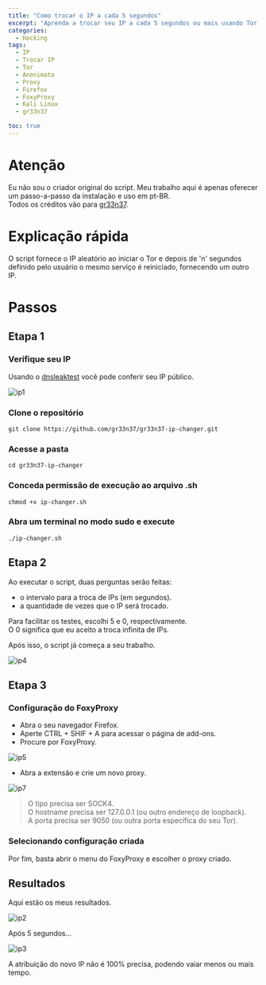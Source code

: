```yaml
---
title: "Como trocar o IP a cada 5 segundos"
excerpt: "Aprenda a trocar seu IP a cada 5 segundos ou mais usando Tor e FoxyProxy."
categories:
  - Hacking
tags:
  - IP
  - Trocar IP
  - Tor
  - Anonimato
  - Proxy
  - Firefox
  - FoxyProxy
  - Kali Linux
  - gr33n37

toc: true
---
```


# Atenção
Eu não sou o criador original do script. Meu trabalho aqui é apenas oferecer um passo-a-passo da instalação e uso em pt-BR.  
Todos os créditos vão para [gr33n37](https://github.com/gr33n37).  

# Explicação rápida
O script fornece o IP aleatório ao iniciar o Tor e depois de 'n' segundos definido pelo usuário o mesmo serviço é reiniciado, fornecendo um outro IP.

# Passos
## Etapa 1
### Verifique seu IP
Usando o [dnsleaktest](https://dnsleaktest.com/) você pode conferir seu IP público.  

![ip1](https://github.com/BieAnimaton/BieAnimaton/assets/52220244/81d25a86-1ba0-4ac7-a967-f6bae98c15b1)

### Clone o repositório
    git clone https://github.com/gr33n37/gr33n37-ip-changer.git

### Acesse a pasta
    cd gr33n37-ip-changer

### Conceda permissão de execução ao arquivo .sh
    chmod +x ip-changer.sh

### Abra um terminal no modo sudo e execute
    ./ip-changer.sh

## Etapa 2
Ao executar o script, duas perguntas serão feitas:  
- o intervalo para a troca de IPs (em segundos).  
- a quantidade de vezes que o IP será trocado.  

Para facilitar os testes, escolhi 5 e 0, respectivamente.  
O 0 significa que eu aceito a troca infinita de IPs.

Após isso, o script já começa a seu trabalho.  

![ip4](https://github.com/BieAnimaton/BieAnimaton/assets/52220244/2ec7290b-38e0-4014-ade3-57c9755f1611)

## Etapa 3
### Configuração do FoxyProxy
- Abra o seu navegador Firefox.  
- Aperte CTRL + SHIF + A para acessar o página de add-ons.  
- Procure por FoxyProxy.  

![ip5](https://github.com/BieAnimaton/BieAnimaton/assets/52220244/4a82db9e-7850-4d8a-aac4-6e1714fe5e86)

- Abra a extensão e crie um novo proxy.  

![ip7](https://github.com/BieAnimaton/BieAnimaton/assets/52220244/c15f9395-4f5a-4baa-8cae-fb111225f4c1)

> O tipo precisa ser SOCK4.  
> O hostname precisa ser 127.0.0.1 (ou outro endereço de loopback).  
> A porta precisa ser 9050 (ou outra porta específica do seu Tor).  

### Selecionando configuração criada
Por fim, basta abrir o menu do FoxyProxy e escolher o proxy criado.

## Resultados
Aqui estão os meus resultados.  

![ip2](https://github.com/BieAnimaton/BieAnimaton/assets/52220244/cdd48326-5e3c-4817-8097-bf07545b1f9e)

Após 5 segundos...  

![ip3](https://github.com/BieAnimaton/BieAnimaton/assets/52220244/65d9f79e-5359-4540-bb74-2f1072d6104a)

A atribuição do novo IP não é 100% precisa, podendo vaiar menos ou mais tempo.  